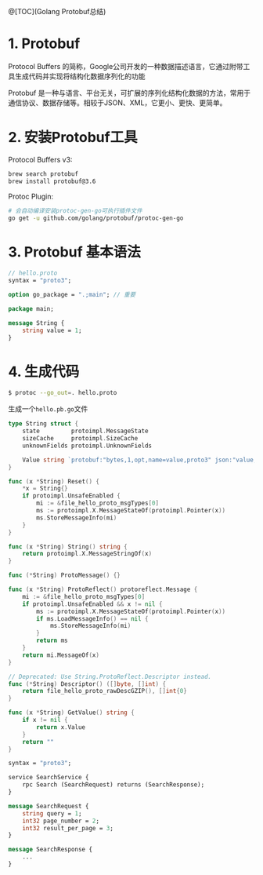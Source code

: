 @[TOC](Golang Protobuf总结)

# 1. Protobuf

Protocol Buffers 的简称，Google公司开发的一种数据描述语言，它通过附带工具生成代码并实现将结构化数据序列化的功能

Protobuf 是一种与语言、平台无关，可扩展的序列化结构化数据的方法，常用于通信协议、数据存储等。相较于JSON、XML，它更小、更快、更简单。

# 2. 安装Protobuf工具

Protocol Buffers v3:

```sh
brew search protobuf
brew install protobuf@3.6
```

Protoc Plugin:

```sh
# 会自动编译安装protoc-gen-go可执行插件文件
go get -u github.com/golang/protobuf/protoc-gen-go
```

# 3. Protobuf 基本语法

```proto
// hello.proto
syntax = "proto3";

option go_package = ".;main"; // 重要

package main;

message String {
    string value = 1;
}
```

# 4. 生成代码

```bash
$ protoc --go_out=. hello.proto 
```


生成一个`hello.pb.go`文件

```go
type String struct {
	state         protoimpl.MessageState
	sizeCache     protoimpl.SizeCache
	unknownFields protoimpl.UnknownFields

	Value string `protobuf:"bytes,1,opt,name=value,proto3" json:"value,omitempty"`
}

func (x *String) Reset() {
	*x = String{}
	if protoimpl.UnsafeEnabled {
		mi := &file_hello_proto_msgTypes[0]
		ms := protoimpl.X.MessageStateOf(protoimpl.Pointer(x))
		ms.StoreMessageInfo(mi)
	}
}

func (x *String) String() string {
	return protoimpl.X.MessageStringOf(x)
}

func (*String) ProtoMessage() {}

func (x *String) ProtoReflect() protoreflect.Message {
	mi := &file_hello_proto_msgTypes[0]
	if protoimpl.UnsafeEnabled && x != nil {
		ms := protoimpl.X.MessageStateOf(protoimpl.Pointer(x))
		if ms.LoadMessageInfo() == nil {
			ms.StoreMessageInfo(mi)
		}
		return ms
	}
	return mi.MessageOf(x)
}

// Deprecated: Use String.ProtoReflect.Descriptor instead.
func (*String) Descriptor() ([]byte, []int) {
	return file_hello_proto_rawDescGZIP(), []int{0}
}

func (x *String) GetValue() string {
	if x != nil {
		return x.Value
	}
	return ""
}
```



```proto
syntax = "proto3";

service SearchService {
	rpc Search (SearchRequest) returns (SearchResponse);
}

message SearchRequest {
	string query = 1;
	int32 page_number = 2;
	int32 result_per_page = 3;
}

message SearchResponse {
	...
}
```